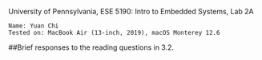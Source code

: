 University of Pennsylvania, ESE 5190: Intro to Embedded Systems, Lab 2A

    Name: Yuan Chi
    Tested on: MacBook Air (13-inch, 2019), macOS Monterey 12.6

##Brief responses to the reading questions in 3.2.
